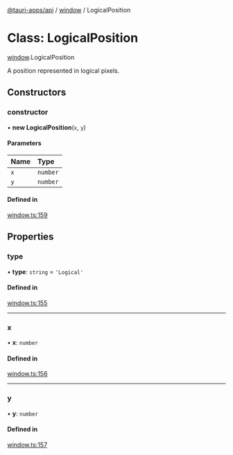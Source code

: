 [@tauri-apps/api](../index.md) / [window](../modules/window.md) / LogicalPosition

# Class: LogicalPosition

[window](../modules/window.md).LogicalPosition

A position represented in logical pixels.

## Constructors

### constructor

• **new LogicalPosition**(`x`, `y`)

#### Parameters

| Name | Type |
| :------ | :------ |
| `x` | `number` |
| `y` | `number` |

#### Defined in

[window.ts:159](https://github.com/tauri-apps/tauri/blob/d24045e/tooling/api/src/window.ts#L159)

## Properties

### type

• **type**: `string` = `'Logical'`

#### Defined in

[window.ts:155](https://github.com/tauri-apps/tauri/blob/d24045e/tooling/api/src/window.ts#L155)

___

### x

• **x**: `number`

#### Defined in

[window.ts:156](https://github.com/tauri-apps/tauri/blob/d24045e/tooling/api/src/window.ts#L156)

___

### y

• **y**: `number`

#### Defined in

[window.ts:157](https://github.com/tauri-apps/tauri/blob/d24045e/tooling/api/src/window.ts#L157)
